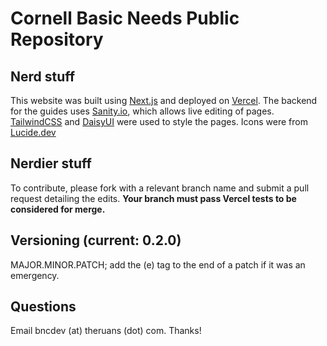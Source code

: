 # Cornell Basic Needs Public Repository

## Nerd stuff

This website was built using [Next.js](https://nextjs.org/) and deployed on [Vercel](https://vercel.com/). The backend for the guides uses [Sanity.io](https://www.sanity.io/), which allows live editing of pages. 
[TailwindCSS](https://tailwindcss.com/) and [DaisyUI](https://daisyui.com/) were used to style the pages. Icons were from [Lucide.dev](https://lucide.dev/)

## Nerdier stuff

To contribute, please fork with a relevant branch name and submit a pull request detailing the edits. **Your branch must pass Vercel tests to be considered for merge.**

## Versioning (current: 0.2.0)

MAJOR.MINOR.PATCH; add the (e) tag to the end of a patch if it was an emergency.

## Questions

Email bncdev (at) theruans (dot) com. Thanks!
